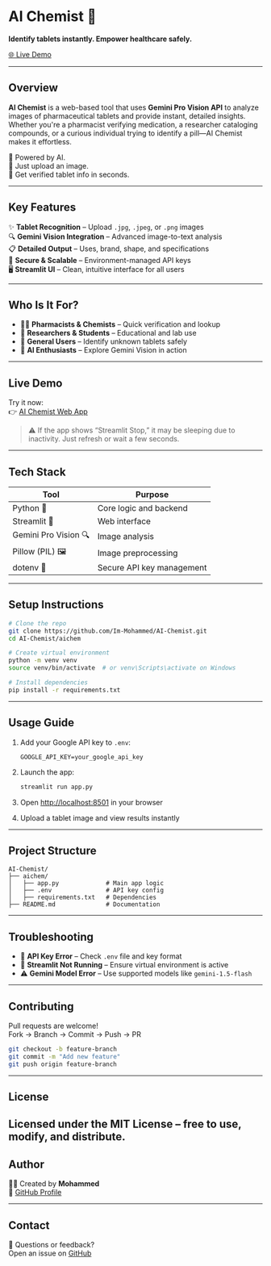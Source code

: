 # **AI Chemist** 🧪  
**Identify tablets instantly. Empower healthcare safely.**

[🌐 Live Demo](https://ai-chemist-odhv.onrender.com/) 

---

## **Overview**

**AI Chemist** is a web-based tool that uses **Gemini Pro Vision API** to analyze images of pharmaceutical tablets and provide instant, detailed insights. Whether you're a pharmacist verifying medication, a researcher cataloging compounds, or a curious individual trying to identify a pill—AI Chemist makes it effortless.

🧠 Powered by AI.  
📸 Just upload an image.  
💊 Get verified tablet info in seconds.

---

## **Key Features**

✨ **Tablet Recognition** – Upload `.jpg`, `.jpeg`, or `.png` images  
🔍 **Gemini Vision Integration** – Advanced image-to-text analysis  
📋 **Detailed Output** – Uses, brand, shape, and specifications  
🧪 **Secure & Scalable** – Environment-managed API keys  
🖥️ **Streamlit UI** – Clean, intuitive interface for all users

---

## **Who Is It For?**

- 🧑‍⚕️ **Pharmacists & Chemists** – Quick verification and lookup  
- 🔬 **Researchers & Students** – Educational and lab use  
- 💊 **General Users** – Identify unknown tablets safely  
- 🧠 **AI Enthusiasts** – Explore Gemini Vision in action

---

## **Live Demo**

Try it now:  
👉 [AI Chemist Web App](https://ai-chemist-odhv.onrender.com/)

> ⚠️ If the app shows “Streamlit Stop,” it may be sleeping due to inactivity. Just refresh or wait a few seconds.

---

## **Tech Stack**

| Tool                | Purpose                          |
|---------------------|----------------------------------|
| Python 🐍           | Core logic and backend           |
| Streamlit 📱        | Web interface                    |
| Gemini Pro Vision 🔍| Image analysis                   |
| Pillow (PIL) 🖼      | Image preprocessing              |
| dotenv 🔐           | Secure API key management        |

---

## **Setup Instructions**

```bash
# Clone the repo
git clone https://github.com/Im-Mohammed/AI-Chemist.git
cd AI-Chemist/aichem

# Create virtual environment
python -m venv venv
source venv/bin/activate  # or venv\Scripts\activate on Windows

# Install dependencies
pip install -r requirements.txt
```

---

## **Usage Guide**

1. Add your Google API key to `.env`:
   ```plaintext
   GOOGLE_API_KEY=your_google_api_key
   ```

2. Launch the app:
   ```bash
   streamlit run app.py
   ```

3. Open [http://localhost:8501](http://localhost:8501) in your browser  
4. Upload a tablet image and view results instantly

---

## **Project Structure**

```
AI-Chemist/
├── aichem/
│   ├── app.py             # Main app logic
│   ├── .env               # API key config
│   ├── requirements.txt   # Dependencies
├── README.md              # Documentation
```

---

## **Troubleshooting**

- 🔑 **API Key Error** – Check `.env` file and key format  
- 🚫 **Streamlit Not Running** – Ensure virtual environment is active  
- ⚠️ **Gemini Model Error** – Use supported models like `gemini-1.5-flash`

---

## **Contributing**

Pull requests are welcome!  
Fork → Branch → Commit → Push → PR

```bash
git checkout -b feature-branch
git commit -m "Add new feature"
git push origin feature-branch
```

---

## **License**
Licensed under the **MIT License** – free to use, modify, and distribute.
---

## **Author**
👨‍💻 Created by **Mohammed**  
🔗 [GitHub Profile](https://github.com/Im-Mohammed)

---

## **Contact**
💬 Questions or feedback?  
Open an issue on [GitHub](https://github.com/Im-Mohammed/AI-Chemist/issues)
